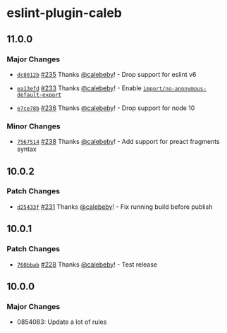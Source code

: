 # eslint-plugin-caleb

## 11.0.0

### Major Changes

- [`dc8012b`](https://github.com/calebeby/eslint-config/commit/dc8012b184a1cbb58bd188448519f451cc11298e)
  [#235](https://github.com/calebeby/eslint-config/pull/235) Thanks
  [@calebeby](https://github.com/calebeby)! - Drop support for eslint v6

* [`ea13efd`](https://github.com/calebeby/eslint-config/commit/ea13efd1925ed254a45741bda1ac42cb2c9df4d1)
  [#233](https://github.com/calebeby/eslint-config/pull/233) Thanks
  [@calebeby](https://github.com/calebeby)! - Enable
  [`import/no-anonymous-default-export`](https://github.com/benmosher/eslint-plugin-import/blob/master/docs/rules/no-anonymous-default-export.md)

- [`e7ce78b`](https://github.com/calebeby/eslint-config/commit/e7ce78b8ed2e6e77023063b95ef99cdf54be653e)
  [#236](https://github.com/calebeby/eslint-config/pull/236) Thanks
  [@calebeby](https://github.com/calebeby)! - Drop support for node 10

### Minor Changes

- [`7567514`](https://github.com/calebeby/eslint-config/commit/7567514140721f4f296299e42a54bdc5a9237265)
  [#238](https://github.com/calebeby/eslint-config/pull/238) Thanks
  [@calebeby](https://github.com/calebeby)! - Add support for preact fragments
  syntax

## 10.0.2

### Patch Changes

- [`d25433f`](https://github.com/calebeby/eslint-config/commit/d25433f81533761ae5dfcba8e6eb858149c7abda)
  [#231](https://github.com/calebeby/eslint-config/pull/231) Thanks
  [@calebeby](https://github.com/calebeby)! - Fix running build before publish

## 10.0.1

### Patch Changes

- [`760bbab`](https://github.com/calebeby/eslint-config/commit/760bbabcb7c7a73111dbffc361232e9cec3e656a)
  [#228](https://github.com/calebeby/eslint-config/pull/228) Thanks
  [@calebeby](https://github.com/calebeby)! - Test release

## 10.0.0

### Major Changes

- 0854083: Update a lot of rules
